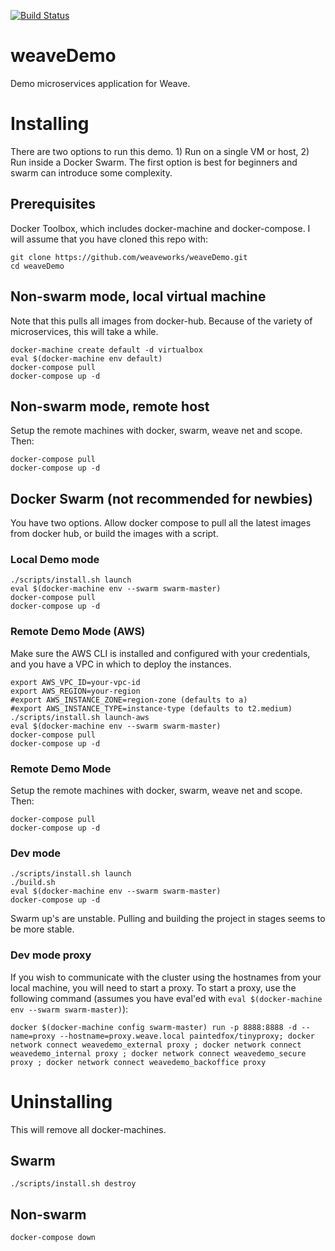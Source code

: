 [![Build Status](https://travis-ci.org/ContainerSolutions/weaveDemo.svg?branch=master)](https://travis-ci.org/ContainerSolutions/weaveDemo)

# weaveDemo
Demo microservices application for Weave.


# Installing
There are two options to run this demo. 1) Run on a single VM or host, 2) Run inside a Docker Swarm. The first option is best for beginners and swarm can introduce some complexity.

## Prerequisites
Docker Toolbox, which includes docker-machine and docker-compose. I will assume that you have cloned this repo with:
```
git clone https://github.com/weaveworks/weaveDemo.git
cd weaveDemo
```

## Non-swarm mode, local virtual machine
Note that this pulls all images from docker-hub. Because of the variety of microservices, this will take a while.
```
docker-machine create default -d virtualbox
eval $(docker-machine env default)
docker-compose pull
docker-compose up -d
```

## Non-swarm mode, remote host
Setup the remote machines with docker, swarm, weave net and scope. Then:
```
docker-compose pull
docker-compose up -d
```

## Docker Swarm (not recommended for newbies)
You have two options. Allow docker compose to pull all the latest images from docker hub, or build the images with a script.

### Local Demo mode
```
./scripts/install.sh launch
eval $(docker-machine env --swarm swarm-master)
docker-compose pull
docker-compose up -d
```

### Remote Demo Mode (AWS)
Make sure the AWS CLI is installed and configured with your credentials, and you have a VPC in which to deploy the instances.
```
export AWS_VPC_ID=your-vpc-id
export AWS_REGION=your-region
#export AWS_INSTANCE_ZONE=region-zone (defaults to a)
#export AWS_INSTANCE_TYPE=instance-type (defaults to t2.medium)
./scripts/install.sh launch-aws
eval $(docker-machine env --swarm swarm-master)
docker-compose pull
docker-compose up -d
```

### Remote Demo Mode
Setup the remote machines with docker, swarm, weave net and scope. Then:
```
docker-compose pull
docker-compose up -d
```

### Dev mode
```
./scripts/install.sh launch
./build.sh
eval $(docker-machine env --swarm swarm-master)
docker-compose up -d
```
Swarm up's are unstable. Pulling and building the project in stages seems to be more stable.

### Dev mode proxy

If you wish to communicate with the cluster using the hostnames from your local machine, you will need to start a proxy. To start a proxy, use the following command (assumes you have eval'ed with `eval $(docker-machine env --swarm swarm-master)`):

```
docker $(docker-machine config swarm-master) run -p 8888:8888 -d --name=proxy --hostname=proxy.weave.local paintedfox/tinyproxy; docker network connect weavedemo_external proxy ; docker network connect weavedemo_internal proxy ; docker network connect weavedemo_secure proxy ; docker network connect weavedemo_backoffice proxy
```

# Uninstalling
This will remove all docker-machines.
## Swarm
```
./scripts/install.sh destroy
```

## Non-swarm
```
docker-compose down
```
